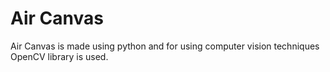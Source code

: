 # Air Canvas

Air Canvas is made using python and for using computer vision techniques OpenCV library is used.

